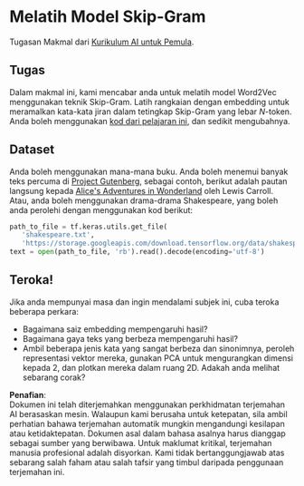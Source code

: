 # Melatih Model Skip-Gram

Tugasan Makmal dari [Kurikulum AI untuk Pemula](https://github.com/microsoft/ai-for-beginners).

## Tugas

Dalam makmal ini, kami mencabar anda untuk melatih model Word2Vec menggunakan teknik Skip-Gram. Latih rangkaian dengan embedding untuk meramalkan kata-kata jiran dalam tetingkap Skip-Gram yang lebar $N$-token. Anda boleh menggunakan [kod dari pelajaran ini](../../../../../../lessons/5-NLP/15-LanguageModeling/CBoW-TF.ipynb), dan sedikit mengubahnya.

## Dataset

Anda boleh menggunakan mana-mana buku. Anda boleh menemui banyak teks percuma di [Project Gutenberg](https://www.gutenberg.org/), sebagai contoh, berikut adalah pautan langsung kepada [Alice's Adventures in Wonderland](https://www.gutenberg.org/files/11/11-0.txt) oleh Lewis Carroll. Atau, anda boleh menggunakan drama-drama Shakespeare, yang boleh anda perolehi dengan menggunakan kod berikut:

```python
path_to_file = tf.keras.utils.get_file(
   'shakespeare.txt', 
   'https://storage.googleapis.com/download.tensorflow.org/data/shakespeare.txt')
text = open(path_to_file, 'rb').read().decode(encoding='utf-8')
```

## Teroka!

Jika anda mempunyai masa dan ingin mendalami subjek ini, cuba teroka beberapa perkara:

* Bagaimana saiz embedding mempengaruhi hasil?
* Bagaimana gaya teks yang berbeza mempengaruhi hasil?
* Ambil beberapa jenis kata yang sangat berbeza dan sinonimnya, peroleh representasi vektor mereka, gunakan PCA untuk mengurangkan dimensi kepada 2, dan plotkan mereka dalam ruang 2D. Adakah anda melihat sebarang corak?

**Penafian**:  
Dokumen ini telah diterjemahkan menggunakan perkhidmatan terjemahan AI berasaskan mesin. Walaupun kami berusaha untuk ketepatan, sila ambil perhatian bahawa terjemahan automatik mungkin mengandungi kesilapan atau ketidaktepatan. Dokumen asal dalam bahasa asalnya harus dianggap sebagai sumber yang berwibawa. Untuk maklumat kritikal, terjemahan manusia profesional adalah disyorkan. Kami tidak bertanggungjawab atas sebarang salah faham atau salah tafsir yang timbul daripada penggunaan terjemahan ini.